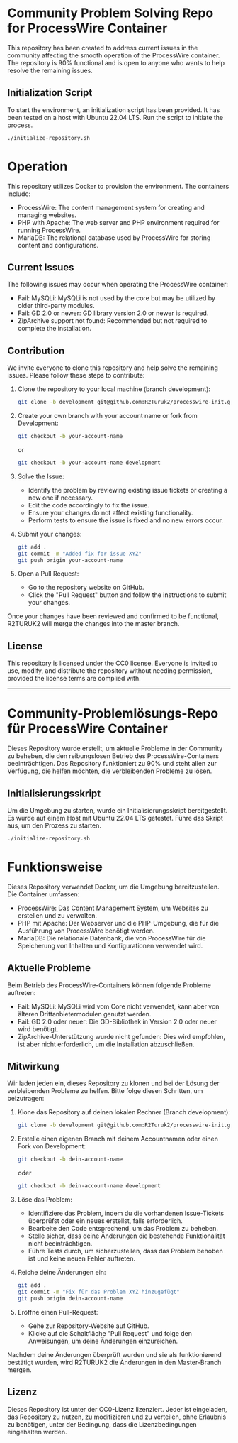 # Community Problem Solving Repo for ProcessWire Container

This repository has been created to address current issues in the community affecting the smooth operation of the ProcessWire container. The repository is 90% functional and is open to anyone who wants to help resolve the remaining issues.

## Initialization Script

To start the environment, an initialization script has been provided. It has been tested on a host with Ubuntu 22.04 LTS. Run the script to initiate the process.

```bash
./initialize-repository.sh
```

# Operation

This repository utilizes Docker to provision the environment. The containers include:

- ProcessWire: The content management system for creating and managing websites.
- PHP with Apache: The web server and PHP environment required for running ProcessWire.
- MariaDB: The relational database used by ProcessWire for storing content and configurations.

## Current Issues

The following issues may occur when operating the ProcessWire container:

- Fail: MySQLi: MySQLi is not used by the core but may be utilized by older third-party modules.
- Fail: GD 2.0 or newer: GD library version 2.0 or newer is required.
- ZipArchive support not found: Recommended but not required to complete the installation.

## Contribution

We invite everyone to clone this repository and help solve the remaining issues. Please follow these steps to contribute:

1. Clone the repository to your local machine (branch development):

    ```bash
    git clone -b development git@github.com:R2Turuk2/processwire-init.git
    ```

2. Create your own branch with your account name or fork from Development:

    ```bash
    git checkout -b your-account-name
    ```

   or

    ```bash
    git checkout -b your-account-name development
    ```

3. Solve the Issue:
    - Identify the problem by reviewing existing issue tickets or creating a new one if necessary.
    - Edit the code accordingly to fix the issue.
    - Ensure your changes do not affect existing functionality.
    - Perform tests to ensure the issue is fixed and no new errors occur.

4. Submit your changes:

    ```bash
    git add .
    git commit -m "Added fix for issue XYZ"
    git push origin your-account-name
    ```

5. Open a Pull Request:
    - Go to the repository website on GitHub.
    - Click the "Pull Request" button and follow the instructions to submit your changes.

Once your changes have been reviewed and confirmed to be functional, R2TURUK2 will merge the changes into the master branch.

## License

This repository is licensed under the CC0 license. Everyone is invited to use, modify, and distribute the repository without needing permission, provided the license terms are complied with.
  
---
    
# Community-Problemlösungs-Repo für ProcessWire Container

Dieses Repository wurde erstellt, um aktuelle Probleme in der Community zu beheben, die den reibungslosen Betrieb des ProcessWire-Containers beeinträchtigen. Das Repository funktioniert zu 90% und steht allen zur Verfügung, die helfen möchten, die verbleibenden Probleme zu lösen.

## Initialisierungsskript

Um die Umgebung zu starten, wurde ein Initialisierungsskript bereitgestellt. Es wurde auf einem Host mit Ubuntu 22.04 LTS getestet. Führe das Skript aus, um den Prozess zu starten.

```bash
./initialize-repository.sh
```

# Funktionsweise

Dieses Repository verwendet Docker, um die Umgebung bereitzustellen. Die Container umfassen:

- ProcessWire: Das Content Management System, um Websites zu erstellen und zu verwalten.
- PHP mit Apache: Der Webserver und die PHP-Umgebung, die für die Ausführung von ProcessWire benötigt werden.
- MariaDB: Die relationale Datenbank, die von ProcessWire für die Speicherung von Inhalten und Konfigurationen verwendet wird.

## Aktuelle Probleme

Beim Betrieb des ProcessWire-Containers können folgende Probleme auftreten:

- Fail: MySQLi: MySQLi wird vom Core nicht verwendet, kann aber von älteren Drittanbietermodulen genutzt werden.
- Fail: GD 2.0 oder neuer: Die GD-Bibliothek in Version 2.0 oder neuer wird benötigt.
- ZipArchive-Unterstützung wurde nicht gefunden: Dies wird empfohlen, ist aber nicht erforderlich, um die Installation abzuschließen.

## Mitwirkung

Wir laden jeden ein, dieses Repository zu klonen und bei der Lösung der verbleibenden Probleme zu helfen. Bitte folge diesen Schritten, um beizutragen:

1. Klone das Repository auf deinen lokalen Rechner (Branch development):

    ```bash
    git clone -b development git@github.com:R2Turuk2/processwire-init.git
    ```

2. Erstelle einen eigenen Branch mit deinem Accountnamen oder einen Fork von Development:

    ```bash
    git checkout -b dein-account-name
    ```

    oder

    ```bash
    git checkout -b dein-account-name development
    ```

3. Löse das Problem:
    - Identifiziere das Problem, indem du die vorhandenen Issue-Tickets überprüfst oder ein neues erstellst, falls erforderlich.
    - Bearbeite den Code entsprechend, um das Problem zu beheben.
    - Stelle sicher, dass deine Änderungen die bestehende Funktionalität nicht beeinträchtigen.
    - Führe Tests durch, um sicherzustellen, dass das Problem behoben ist und keine neuen Fehler auftreten.

4. Reiche deine Änderungen ein:

    ```bash
    git add .
    git commit -m "Fix für das Problem XYZ hinzugefügt"
    git push origin dein-account-name
    ```

5. Eröffne einen Pull-Request:
    - Gehe zur Repository-Website auf GitHub.
    - Klicke auf die Schaltfläche "Pull Request" und folge den Anweisungen, um deine Änderungen einzureichen.

Nachdem deine Änderungen überprüft wurden und sie als funktionierend bestätigt wurden, wird R2TURUK2 die Änderungen in den Master-Branch mergen.

## Lizenz

Dieses Repository ist unter der CC0-Lizenz lizenziert. Jeder ist eingeladen, das Repository zu nutzen, zu modifizieren und zu verteilen, ohne Erlaubnis zu benötigen, unter der Bedingung, dass die Lizenzbedingungen eingehalten werden.
